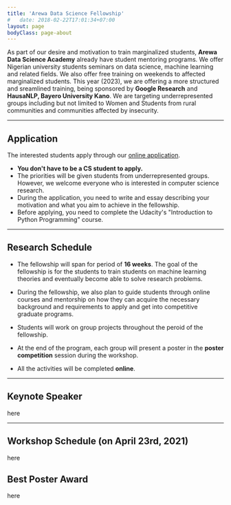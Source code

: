```yaml
---
title: 'Arewa Data Science Fellowship'
#   date: 2018-02-22T17:01:34+07:00
layout: page
bodyClass: page-about
---
```


As part of our desire and motivation to train marginalized students, **Arewa Data Science Academy** already have student mentoring programs. We offer Nigerian university students seminars on data science, machine learning and related fields. We also offer free training on weekends to affected marginalized students. This year (2023), we are offering a more structured and sreamlined training, being sponsored by **Google Research** and **HausaNLP, Bayero University Kano**. We are targeting underrepresented groups including but not limited to Women and Students from rural communities and communities affected by insecurity. 

----

## Application

The interested students apply through our [online application](https://docs.google.com/forms/d/1iyzuOSp_gvZeWnFgIC_5RG4fNOIeRn4vymVkaUZZTXE/edit?usp=drive_web).

 - **You don't have to be a CS student to apply.**     
 - The priorities will be given students from underrepresented groups. However, we welcome everyone who is interested in computer science research.
 - During the application, you need to write and essay describing your motivation and what you aim to achieve in the fellowship. 
 - Before applying, you need to complete the  Udacity's "Introduction to Python Programming" course. 

 

----

## Research Schedule

- The fellowship will span for period of **16 weeks**. The goal of the fellowship is for the students to train students on machine learning theories and eventually become able to solve research problems.
 
- During the fellowship, we also plan to guide students through online courses and mentorship on how they can acquire the necessary background and requirements to apply and get into competitive graduate programs.

- Students will work on group projects throughout the peroid of the fellowship.

- At the end of the program, each group will present a poster in the **poster competition** session during the workshop.

- All the activities will be completed **online**.

----

## Keynote Speaker

here

----

## Workshop Schedule (on April 23rd, 2021)

here

## Best Poster Award

here
